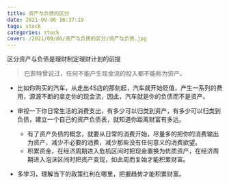 ```yaml
---
title: 资产与负债的区分
date: 2021-09-06 16:37:19
tags: stock
categories: stock
cover: /2021/09/06/资产与负债的区分/资产与负债.jpg
---
```


区分资产与负债是理财制定理财计划的前提

> 巴菲特曾说过，任何不能产生现金流的投入都不能称为资产。

* 比如你购买的汽车，从走出4S店的那刻起，汽车就开始贬值，产生一系列的费用，源源不断的拿走你的现金流，因此，汽车就是你的负债而不是资产。

* 审视一下你日常生活的消费支出，有多少可以归类到资产，有多少可以归类到负债，建立一个自己的资产负债表，就知道你距离财富有多远。
  * 有了资产负债的概念，就要从日常的消费开始，尽量多的把你的消费输出为资产，减少不必要的消费，减少那些没有任何意义的消费欲望。
  * 积累资金，在经济周期进入危机区间时把现金置换为优质资产，在经济周期进入泡沫区间时把资产变现，如此周而复始才能积累财富。

* 多学习，理解当下的政策红利在哪里，把握趋势才能积累财富。

